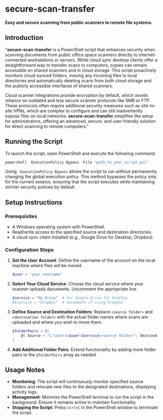 # secure-scan-transfer

**Easy and secure scanning from public scanners to remote file systems.**

## Introduction

"**secure-scan-transfer** is a PowerShell script that enhances security when scanning documents from public office space scanners directly to internet-connected workstations or servers. While cloud sync desktop clients offer a straightforward way to transfer scans to computers, copies can remain accessible on shared scanners and in cloud storage. This script proactively monitors cloud-synced folders, moving any incoming files to local directories and automatically deleting scans from both cloud storage and the publicly accessible interfaces of shared scanners.

Cloud scanner integrations provide encryption by default, which avoids reliance on outdated and less secure scanner protocols like SMB or FTP. These protocols often require additional security measures such as site-to-site VPNs, which are complex to configure and can still inadvertently expose files on local networks. **secure-scan-transfer** simplifies the setup for administrators, offering an advanced, secure, and user-friendly solution for direct scanning to remote computers."

## Running the Script

To launch the script, open PowerShell and execute the following command:

```powershell
powershell -ExecutionPolicy Bypass -File "path_to_your_script.ps1"
```

Using `-ExecutionPolicy Bypass` allows the script to run without permanently changing the global execution policy. This method bypasses the policy only for the current session, ensuring that the script executes while maintaining stricter security policies by default.

## Setup Instructions

### Prerequisites

- A Windows operating system with PowerShell.
- Read/write access to the specified source and destination directories.
- A cloud sync client installed (e.g., Google Drive for Desktop, Dropbox).

### Configuration Steps

1. **Set the User Account**:
   Define the username of the account on the local machine where files will be moved.

    ```powershell
    $user = "your_username"
    ```

2. **Select Your Cloud Service**:
   Choose the cloud service where your scanner uploads documents. Uncomment the appropriate line.

    ```powershell
    $service = "My Drive"  # For Google Drive for Desktop
    #$service = "DropBox"  # Uncomment if using Dropbox
    ```

3. **Define Source and Destination Folders**:
   Replace `<source folder>` and `<destination folder>` with the actual folder names where scans are uploaded and where you wish to move them.

    ```powershell
    $folderPairs = @(
        @{ Source = "C:\Users\$user\$service\<source folder>"; Destination = "C:\Users\$user\<destination folder>" },
    )
    ```

4. **Add Additional Folder Pairs**:
   Extend functionality by adding more folder pairs to the `$folderPairs` array as needed.

## Usage Notes

- **Monitoring**: The script will continuously monitor specified source folders and relocate new files to the designated destinations, displaying activity logs.
- **Management**: Minimize the PowerShell terminal to run the script in the background. Ensure it remains active to maintain functionality.
- **Stopping the Script**: Press `Ctrl+C` in the PowerShell window to terminate the script.
